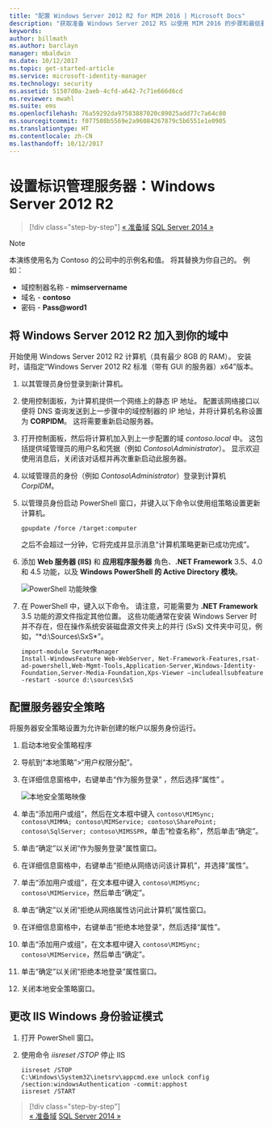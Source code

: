 ```yaml
---
title: "配置 Windows Server 2012 R2 for MIM 2016 | Microsoft Docs"
description: "获取准备 Windows Server 2012 RS 以使用 MIM 2016 的步骤和最低要求。"
keywords: 
author: billmath
ms.author: barclayn
manager: mbaldwin
ms.date: 10/12/2017
ms.topic: get-started-article
ms.service: microsoft-identity-manager
ms.technology: security
ms.assetid: 51507d0a-2aeb-4cfd-a642-7c71e666d6cd
ms.reviewer: mwahl
ms.suite: ems
ms.openlocfilehash: 76a59292da97583887020c89025add77c7a64c80
ms.sourcegitcommit: f077508b5569e2a96084267879c5b6551e1e0905
ms.translationtype: HT
ms.contentlocale: zh-CN
ms.lasthandoff: 10/12/2017
---
```

# <a name="set-up-an-identity-management-server-windows-server-2012-r2"></a>设置标识管理服务器：Windows Server 2012 R2

>[!div class="step-by-step"]
[« 准备域](preparing-domain.md)
[SQL Server 2014 »](prepare-server-sql2014.md)

> [!NOTE]
> 本演练使用名为 Contoso 的公司中的示例名和值。 将其替换为你自己的。 例如：
> - 域控制器名称 - **mimservername**
> - 域名 - **contoso**
> - 密码 - **Pass@word1**

## <a name="join-windows-server-2012-r2-to-your-domain"></a>将 Windows Server 2012 R2 加入到你的域中

开始使用 Windows Server 2012 R2 计算机（具有最少 8GB 的 RAM）。 安装时，请指定“Windows Server 2012 R2 标准（带有 GUI 的服务器）x64”版本。

1. 以其管理员身份登录到新计算机。

2. 使用控制面板，为计算机提供一个网络上的静态 IP 地址。 配置该网络接口以便将 DNS 查询发送到上一步骤中的域控制器的 IP 地址，并将计算机名称设置为 **CORPIDM**。  这将需要重新启动服务器。

3. 打开控制面板，然后将计算机加入到上一步配置的域 *contoso.local* 中。  这包括提供域管理员的用户名和凭据（例如 *Contoso\Administrator*）。  显示欢迎使用消息后，关闭该对话框并再次重新启动此服务器。

4. 以域管理员的身份（例如 *Contoso\Administrator*）登录到计算机 *CorpIDM*。

5. 以管理员身份启动 PowerShell 窗口，并键入以下命令以使用组策略设置更新计算机。

    ```
    gpupdate /force /target:computer
    ```

    之后不会超过一分钟，它将完成并显示消息“计算机策略更新已成功完成”。

6. 添加 **Web 服务器 (IIS)** 和 **应用程序服务器** 角色、**.NET Framework** 3.5、4.0 和 4.5 功能，以及 **Windows PowerShell 的 Active Directory 模块**。

    ![PowerShell 功能映像](media/MIM-DeployWS2.png)

7. 在 PowerShell 中，键入以下命令。 请注意，可能需要为 **.NET Framework** 3.5 功能的源文件指定其他位置。 这些功能通常在安装 Windows Server 时并不存在，但在操作系统安装磁盘源文件夹上的并行 (SxS) 文件夹中可见，例如，“*d:\Sources\SxS\*”。

    ```
    import-module ServerManager
    Install-WindowsFeature Web-WebServer, Net-Framework-Features,rsat-ad-powershell,Web-Mgmt-Tools,Application-Server,Windows-Identity-Foundation,Server-Media-Foundation,Xps-Viewer –includeallsubfeature -restart -source d:\sources\SxS
    ```

## <a name="configure-the-server-security-policy"></a>配置服务器安全策略

将服务器安全策略设置为允许新创建的帐户以服务身份运行。

1. 启动本地安全策略程序

2. 导航到“本地策略”>“用户权限分配”。

3. 在详细信息窗格中，右键单击“作为服务登录” ，然后选择“属性” 。

    ![本地安全策略映像](media/MIM-DeployWS3.png)

4. 单击“添加用户或组”，然后在文本框中键入 `contoso\MIMSync; contoso\MIMMA; contoso\MIMService; contoso\SharePoint; contoso\SqlServer; contoso\MIMSSPR`，单击“检查名称”，然后单击“确定”。

5. 单击“确定”以关闭“作为服务登录”属性窗口。

6.  在详细信息窗格中，右键单击“拒绝从网络访问该计算机”，并选择“属性”。

7. 单击“添加用户或组”，在文本框中键入 `contoso\MIMSync; contoso\MIMService`，然后单击“确定”。

8. 单击“确定”以关闭“拒绝从网络属性访问此计算机”属性窗口。

9. 在详细信息窗格中，右键单击“拒绝本地登录”，然后选择“属性”。

10. 单击“添加用户或组”，在文本框中键入 `contoso\MIMSync; contoso\MIMService`，然后单击“确定”。

11. 单击“确定”以关闭“拒绝本地登录”属性窗口。

12. 关闭本地安全策略窗口。


## <a name="change-the-iis-windows-authentication-mode"></a>更改 IIS Windows 身份验证模式

1.  打开 PowerShell 窗口。

2.  使用命令 *iisreset /STOP* 停止 IIS

    ```
    iisreset /STOP
    C:\Windows\System32\inetsrv\appcmd.exe unlock config /section:windowsAuthentication -commit:apphost
    iisreset /START
    ```

>[!div class="step-by-step"]  
[« 准备域](preparing-domain.md)
[SQL Server 2014 »](prepare-server-sql2014.md)
